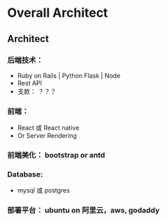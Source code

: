 # Overall Architect
## Architect
### 后端技术：
- Ruby on Rails | Python Flask | Node
- Rest API
- 支款： ？？？
### 前端：
- React 或 React native
- Or Server Rendering
### 前端美化： bootstrap or antd
### Database:
- mysql 或 postgres
### 部署平台： ubuntu on 阿里云，aws, godaddy


